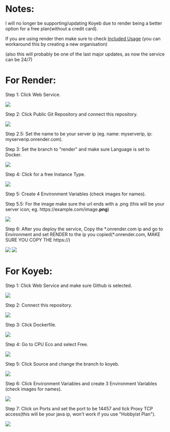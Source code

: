 <h1> Notes: </h1>

<p> I will no longer be supporting/updating Koyeb due to render being a better option for a free plan(without a credit card).</p>
<p> If you are using render then make sure to check <a href="https://dashboard.render.com/billing#included-usage">Included Usage</a> (you can workaround this by creating a new organisation)</p>
<p> (also this will probably be one of the last major updates, as now the service can be 24/7)</p>
<h1> For Render: </h1>

<p> Step 1: Click Web Service.</p>
<img src="./imgs/render/step1.png">
<p> Step 2: Click Public Git Repository and connect this repository.</p>
<img src="./imgs/render/step2.png">
<p> Step 2.5: Set the name to be your server ip (eg. name: myserverip, ip: myserverip.onrender.com).</p>
<p> Step 3: Set the branch to "render" and make sure Language is set to Docker.</p>
<img src="./imgs/render/step3.png">
<p> Step 4: Click for a free Instance Type.</p>
<img src="./imgs/render/step4.png">
<p> Step 5: Create 4 Environment Variables (check images for names).</p>
<p> Step 5.5: For the image make sure the url ends with a .png (this will be your server icon; eg. https://example.com/image<b>.png</b>)</p>
<img src="./imgs/render/step5.png">
<p> Step 6: After you deploy the service, Copy the *.onrender.com ip and go to Environment and set RENDER to the ip you copied(*.onrender.com, MAKE SURE YOU COPY THE https://)</p>
<img src="./imgs/render/step6.png">
<img src="./imgs/render/step7.png">

<h1> For Koyeb: </h1>

<p>Step 1: Click Web Service and make sure Github is selected.</p>
<img src="./imgs/koyeb/step1.png">
<p>Step 2: Connect this repository.</p>
<img src="./imgs/koyeb/step2.png">
<p>Step 3: Click Dockerfile.</p>
<img src="./imgs/koyeb/step3.png">
<p>Step 4: Go to CPU Eco and select Free.</p>
<img src="./imgs/koyeb/step4.png">
<p>Step 5: Click Source and change the branch to koyeb.</p>
<img src="./imgs/koyeb/step5.png">
<p> Step 6: Click Environment Variables and create 3 Environment Variables (check images for names).</p>
<img src="./imgs/koyeb/step6.png">
<p> Step 7: Click on Ports and set the port to be 14457 and tick Proxy TCP access(this will be your java ip, won't work if you use "Hobbyist Plan").</p>
<img src="./imgs/koyeb/step7.png">